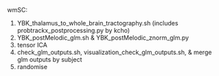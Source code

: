 wmSC:
  1. YBK_thalamus_to_whole_brain_tractography.sh (includes probtrackx_postprocessing.py by kcho) 
  2. YBK_postMelodic_glm.sh & YBK_postMelodic_znorm_glm.py
  3. tensor ICA
  4. check_glm_outputs.sh, visualization_check_glm_outputs.sh, & merge glm outputs by subject
  5. randomise
